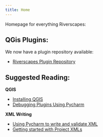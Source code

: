 ```yaml
---
title: Home
---
```


Homepage for everything Riverscapes:

## QGis Plugins:

We now have a plugin repository available:

* [Riverscapes Plugin Repository](/plugins.xml)


## Suggested Reading:

**QGIS**

* [Installing QGIS](/development/qgis/installation-win/)
* [Debugging Plugins Using Pycharm](/development/qgis/pycharm/)


**XML Writing**

* [Using Pycharm to write and validate XML](/development/xml/Pycharm/)
* [Getting started with Project XMLs](/development/xml/project/projectxml/)